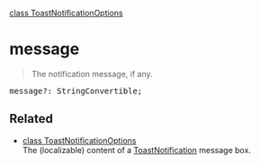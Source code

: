 [class ToastNotificationOptions](ToastNotificationOptions.md)

# message

> The notification message, if any.

<pre class="docgen_signature">message?: StringConvertible;</pre>

## Related

- [<!--{ref:class}-->class ToastNotificationOptions](ToastNotificationOptions.md) \
    The (localizable) content of a [ToastNotification](ToastNotification.md) message box.
